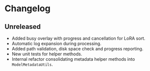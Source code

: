 # Changelog

## Unreleased
- Added busy overlay with progress and cancellation for LoRA sort.
- Automatic log expansion during processing.
- Added path validation, disk space check and progress reporting.
- New unit tests for helper methods.
- Internal refactor consolidating metadata helper methods into `ModelMetadataUtils`.
